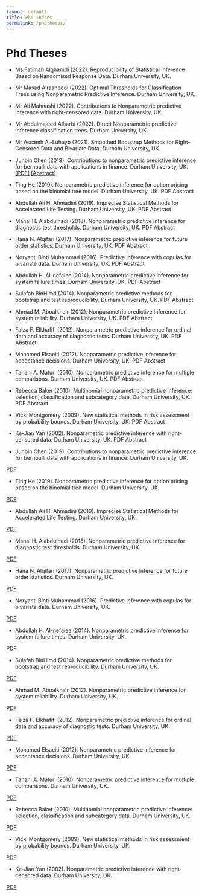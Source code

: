 ```yaml
---
layout: default
title: Phd Theses
permalink: /phdtheses/
---
```


# Phd Theses

- Ms Fatimah Alghamdi (2022). Reproducibility of Statistical Inference Based on Randomised Response Data. Durham University, UK.

- Mr Masad Alrasheedi (2022). Optimal Thresholds for Classification Trees using Nonparametric Predictive Inference. Durham University, UK.

- Mr Ali Mahnashi (2022). Contributions to Nonparametric predictive inference with right-censored data.  Durham University, UK.

- Mr Abdulmajeed Alharbi (2022). Direct Nonparametric predictive inference classification trees. Durham University, UK.

- Mr Assamh Al-Luhayb (2021). Smoothed Bootstrap Methods for Right-Censored Data and Bivariate Data. Durham University, UK.


- Junbin Chen (2019). Contributions to nonparametric predictive inference for bernoulli data with applications in finance. Durham University, UK.
[[PDF]](/jekyll-now/pdfs/holder.pdf)  [[Abstract]](/jekyll-now/pdfs/holder.pdf)

- Ting He (2019). Nonparametric predictive inference for option pricing based on the binomial tree model. Durham University, UK.
PDF Abstract 

- Abdullah Ali H. Ahmadini (2019). Imprecise Statistical Methods for Accelerated Life Testing. Durham University, UK.
PDF Abstract 

- Manal H. Alabdulhadi (2018). Nonparametric predictive inference for diagnostic test thresholds. Durham University, UK.
PDF Abstract 

- Hana N. Alqifari (2017). Nonparametric predictive inference for future order statistics. Durham University, UK.
PDF Abstract 

- Noryanti Binti Muhammad (2016). Predictive inference with copulas for bivariate data. Durham University, UK.
PDF Abstract 

- Abdullah H. Al-nefaiee (2014). Nonparametric predictive inference for system failure times. Durham University, UK.
PDF Abstract 

- Sulafah BinHimd (2014). Nonparametric predictive methods for bootstrap and test reproducibility. Durham University, UK.
PDF Abstract 

- Ahmad M. Aboalkhair (2012). Nonparametric predictive inference for system reliability. Durham University, UK.
PDF Abstract 

- Faiza F. Elkhafifi (2012). Nonparametric predictive inference for ordinal data and accuracy of diagnostic tests. Durham University, UK.
PDF Abstract 

- Mohamed Elsaeiti (2012). Nonparametric predictive inference for acceptance decisions. Durham University, UK.
PDF Abstract 

- Tahani A. Maturi (2010). Nonparametric predictive inference for multiple comparisons. Durham University, UK.
PDF Abstract 

- Rebecca Baker (2010). Multinomial nonparametric predictive inference: selection, classification and subcategory data. Durham University, UK.
PDF Abstract 

- Vicki Montgomery (2009). New statistical methods in risk assessment by probability bounds. Durham University, UK.
PDF Abstract 

- Ke-Jian Yan (2002). Nonparametric predictive inference with right-censored data. Durham University, UK.
PDF Abstract 






*   Junbin Chen (2019). Contributions to nonparametric predictive inference for bernoulli data with applications in finance. Durham University, UK.

[PDF](/pdfs/theses/JC19.pdf)



*   Ting He (2019). Nonparametric predictive inference for option pricing based on the binomial tree model. Durham University, UK.

[PDF](/pdfs/theses/TH19.pdf)



*   Abdullah Ali H. Ahmadini (2019). Imprecise Statistical Methods for Accelerated Life Testing. Durham University, UK.

[PDF](/pdfs/theses/AA19.pdf)



*   Manal H. Alabdulhadi (2018). Nonparametric predictive inference for diagnostic test thresholds. Durham University, UK.

[PDF](/pdfs/theses/MA18.pdf)



*   Hana N. Alqifari (2017). Nonparametric predictive inference for future order statistics. Durham University, UK.

[PDF](/pdfs/theses/HA17.pdf)



*   Noryanti Binti Muhammad (2016). Predictive inference with copulas for bivariate data. Durham University, UK.

[PDF](/pdfs/theses/NM16.pdf)



*   Abdullah H. Al-nefaiee (2014). Nonparametric predictive inference for system failure times. Durham University, UK.

[PDF](/pdfs/theses/AA14.pdf)





*   Sulafah BinHimd (2014). Nonparametric predictive methods for bootstrap and test reproducibility. Durham University, UK.

[PDF](/pdfs/theses/SB14.pdf)



*   Ahmad M. Aboalkhair (2012). Nonparametric predictive inference for system reliability. Durham University, UK.

[PDF](/pdfs/theses/AA12.pdf)



*   Faiza F. Elkhafifi (2012). Nonparametric predictive inference for ordinal data and accuracy of diagnostic tests. Durham University, UK.

[PDF](/pdfs/theses/FE12.pdf)



*   Mohamed Elsaeiti (2012). Nonparametric predictive inference for acceptance decisions. Durham University, UK.

[PDF](/pdfs/theses/ME12.pdf)



*   Tahani A. Maturi (2010). Nonparametric predictive inference for multiple comparisons. Durham University, UK.

[PDF](/pdfs/theses/TM10.pdf)


*   Rebecca Baker (2010). Multinomial nonparametric predictive inference: selection, classification and subcategory data. Durham University, UK.

[PDF](/pdfs/theses/RB10.pdf)



*   Vicki Montgomery (2009). New statistical methods in risk assessment by probability bounds. Durham University, UK.

[PDF](/pdfs/theses/VM09.pdf)



*   Ke-Jian Yan (2002). Nonparametric predictive inference with right-censored data. Durham University, UK.

[PDF](/pdfs/theses/KY02.pdf)


  
  

